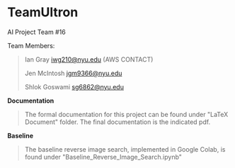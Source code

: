 # TeamUltron
AI Project Team #16 

Team Members:
> Ian Gray iwg210@nyu.edu (AWS CONTACT) 
> 
> Jen McIntosh jgm9366@nyu.edu
> 
> Shlok Goswami sg6862@nyu.edu

**Documentation**
> The formal documentation for this project can be found under "LaTeX Document" folder. The final documentation is the indicated pdf. 

**Baseline** 
> The baseline reverse image search, implemented in Google Colab, is found under "Baseline_Reverse_Image_Search.ipynb"
